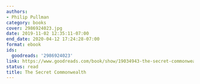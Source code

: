 ```yaml
---
authors:
- Philip Pullman
category: books
cover: 2986924023.jpg
date: 2019-11-02 12:35:11-07:00
end_date: 2020-04-12 17:24:28-07:00
format: ebook
ids:
  goodreads: '2986924023'
link: https://www.goodreads.com/book/show/19034943-the-secret-commonwealth
status: read
title: The Secret Commonwealth
---
```

